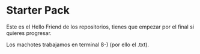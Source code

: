 # Starter Pack
Este es el Hello Friend de los repositorios, tienes que empezar por el final si quieres progresar.

Los machotes trabajamos en terminal 8-) (por ello el .txt).
